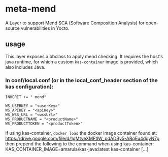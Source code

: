 
# meta-mend

A Layer to support Mend SCA (Software Composition Analysis) for open-source vulnerabilities in Yocto.


## usage

This layer exposes a bbclass to apply mend checking.
It requires the host's java runtime, for which a custom `kas-container` image is provided, which also includes Java.

 ### In conf/local.conf (or in the local_conf_header section of the kas configuration):
    INHERIT += " mend"
    
    WS_USERKEY = "<userKey>"
    WS_APIKEY = "<apiKey>"
    WS_WSS_URL = "<wssUrl>"
    WS_PRODUCTNAME = "<productName>"
    WS_PRODUCTTOKEN = "<productToken>"


If using kas-container, `docker load` the docker image container found at:
https://drive.google.com/file/d/1gMtveXMFtlW_pdADBy5-ARqEu4dgyN7p
then prepend the following to the command when using kas-container:
    KAS_CONTAINER_IMAGE=amarula/kas-java:latest kas-container [...]
